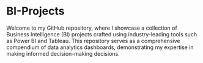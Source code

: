 # BI-Projects
Welcome to my GitHub repository, where I showcase a collection of Business Intelligence (BI) projects crafted using industry-leading tools such as Power BI and Tableau. This repository serves as a comprehensive compendium of data analytics dashboards, demonstrating my expertise in making informed decision-making decisions.
